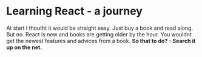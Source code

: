 # Learning React - a journey

At start I thoutht it would be straight easy. Just buy a book and read along. But no.
React is new and books are getting older by the hour. You wouldnt get the newest features and advices from a book.
**So that to do? - Search it up on the net.**
  
